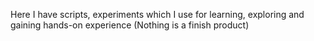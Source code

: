 Here I have scripts, experiments which I use for learning, exploring and gaining hands-on experience (Nothing is a finish product)

